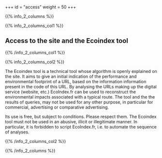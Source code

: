 +++
id = "access"
weight = 50
+++

{{% info_2_columns %}}

{{% info_2_columns_col1 %}}

## Access to the site and the Ecoindex tool

{{% /info_2_columns_col1 %}}

{{% info_2_columns_col2 %}}

The Ecoindex tool is a technical tool whose algorithm is openly explained on the site. It aims to give an initial indication of the performance and environmental footprint of a URL, based on the information information present in the code of this URL. By analysing the URLs making up the digital service (website, etc.) EcoIndex.fr can be used to reconstruct the environmental impacts associated with a typical route. The tool and the the results of queries, may not be used for any other purpose, in particular for commercial, advertising or comparative advertising.

Its use is free, but subject to conditions. Please respect them. The Ecoindex tool must not be used in an abusive, illicit or illegitimate manner. In particular, it is forbidden to script EcoIndex.fr, i.e. to automate the sequence of analyses.

{{% /info_2_columns_col2 %}}

{{% /info_2_columns %}}
